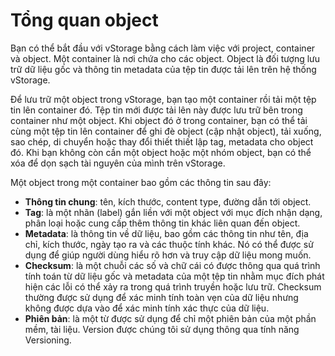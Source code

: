 # Tổng quan object

Bạn có thể bắt đầu với vStorage bằng cách làm việc với project, container và object. Một container là nơi chứa cho các object. Object là đối tượng lưu trữ dữ liệu gốc và thông tin metadata của tệp tin được tải lên trên hệ thống vStorage.

Để lưu trữ một object trong vStorage, bạn tạo một container rồi tải một tệp tin lên container đó. Tệp tin mới được tải lên này được lưu trữ bên trong container như một object. Khi object đó ở trong container, bạn có thể tải cùng một tệp tin lên container để ghi đè object (cập nhật object), tải xuống, sao chép, di chuyển hoặc thay đổi thiết thiết lập tag, metadata cho object đó. Khi bạn không còn cần một object hoặc một nhóm object, bạn có thể xóa để dọn sạch tài nguyên của mình trên vStorage.

Một object trong một container bao gồm các thông tin sau đây:

* **Thông tin chung**: tên, kích thước, content type, đường dẫn tới object.
* **Tag**: là một nhãn (label) gắn liền với một object với mục đích nhận dạng, phân loại hoặc cung cấp thêm thông tin khác liên quan đến object.
* **Metadata**: là thông tin về dữ liệu, bao gồm các thông tin như tên, địa chỉ, kích thước, ngày tạo ra và các thuộc tính khác. Nó có thể được sử dụng để giúp người dùng hiểu rõ hơn và truy cập dữ liệu mong muốn.
* **Checksum**: là một chuỗi các số và chữ cái có được thông qua quá trình tính toán từ dữ liệu gốc và metadata của một tệp tin nhằm mục đích phát hiện các lỗi có thể xảy ra trong quá trình truyền hoặc lưu trữ. Checksum thường được sử dụng để xác minh tính toàn vẹn của dữ liệu nhưng không được dựa vào để xác minh tính xác thực của dữ liệu.
* **Phiên bản**: là một từ được sử dụng để chỉ một phiên bản của một phần mềm, tài liệu. Version được chúng tôi sử dụng thông qua tính năng Versioning.
